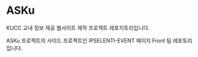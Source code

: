 # ASKu

KUCC 교내 정보 제공 웹사이트 제작 프로젝트 레포지토리입니다.

ASKu 프로젝트의 사이드 프로젝트인 IPSELENTI-EVENT 페이지 Front 팀 레포토리입니다. 

